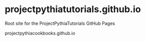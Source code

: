 # projectpythiatutorials.github.io
Root site for the ProjectPythiaTutorials GitHub Pages

projectpythiacookbooks.github.io
